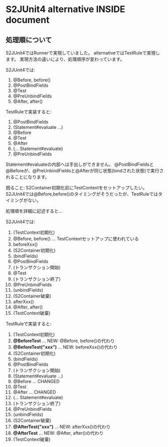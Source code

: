 # S2JUnit4 alternative INSIDE document

## 処理順について

S2JUnit4ではRunnerで実現していました。
alternativeではTestRuleで実現します。
実現方法の違いにより、処理順序が変わっています。

S2JUnit4では:

1. @Before, before()
1. @PostBindFields
1. @Test
1. @PreUnbindFields
1. @After, after()


TestRuleで実装すると:

1. @PostBindFields
1. (Statement#evaluate ...)
1. @Before
1. @Test
1. @After
1. (... Statement#evaluate)
1. @PreUnbindFields

Statement#evaluateの内部へは手出しができません。
@PostBindFieldsと@Beforeが、@PreUnbindFieldsと@Afterが同じ状態(bindされた状態)で実行されることになります。

困ること:
S2Container初期化前にTestContextをセットアップしたい。
S2JUnit4では@Before,before()のタイミングがそうだったが、TestRuleではタイミングがない。


処理順を詳細に記述すると...

S2JUnit4では:

1. (TestContext初期化)
1. @Before, before() ... TestContextセットアップに使われている
1. beforeXxx()
1. (S2Container初期化)
1. (bindFields)
1. @PostBindFields
1. (トランザクション開始)
1. @Test
1. (トランザクション終了)
1. @PreUnbindFields
1. (unbindFields)
1. (S2Container破棄)
1. afterXxx()
1. @After, after()
1. (TestContext破棄)


TestRuleで実装すると:

1. (TestContext初期化)
1. **@BeforeTest**        ... NEW: @Before, before()の代わり
1. **@BeforeTest("xxx")** ... NEW: beforeXxx()の代わり
1. (S2Container初期化)
1. (bindFields)
1. @PostBindFields
1. (トランザクション開始)
1. (Statement#evaluate ...)
1. @Before                ... CHANGED
1. @Test
1. @After                 ... CHANGED
1. (... Statement#evaluate)
1. (トランザクション終了)
1. @PreUnbindFields
1. (unbindFields)
1. (S2Container破棄)
1. **@AfterTest("xxx")**  ... NEW: afterXxx()の代わり
1. **@AfterTest**         ... NEW: @After, after()の代わり
1. (TestContext破棄)

